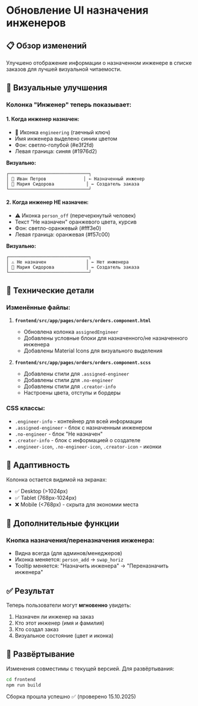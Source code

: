 # Обновление UI назначения инженеров

## 📋 Обзор изменений

Улучшено отображение информации о назначенном инженере в списке заказов для лучшей визуальной читаемости.

## 🎨 Визуальные улучшения

### Колонка "Инженер" теперь показывает:

#### 1. **Когда инженер назначен:**

- 🔧 Иконка `engineering` (гаечный ключ)
- Имя инженера выделено синим цветом
- Фон: светло-голубой (#e3f2fd)
- Левая граница: синяя (#1976d2)

**Визуально:**

```
┌──────────────────────────────┐
│ 🔧 Иван Петров              │ ← Назначенный инженер
│ 👤 Мария Сидорова            │ ← Создатель заказа
└──────────────────────────────┘
```

#### 2. **Когда инженер НЕ назначен:**

- ⚠️ Иконка `person_off` (перечеркнутый человек)
- Текст "Не назначен" оранжевого цвета, курсив
- Фон: светло-оранжевый (#fff3e0)
- Левая граница: оранжевая (#f57c00)

**Визуально:**

```
┌──────────────────────────────┐
│ ⚠️ Не назначен               │ ← Нет инженера
│ 👤 Мария Сидорова            │ ← Создатель заказа
└──────────────────────────────┘
```

## 🔧 Технические детали

### Изменённые файлы:

1. **`frontend/src/app/pages/orders/orders.component.html`**
   - Обновлена колонка `assignedEngineer`
   - Добавлены условные блоки для назначенного/не назначенного инженера
   - Добавлены Material Icons для визуального выделения

2. **`frontend/src/app/pages/orders/orders.component.scss`**
   - Добавлены стили для `.assigned-engineer`
   - Добавлены стили для `.no-engineer`
   - Добавлены стили для `.creator-info`
   - Настроены цвета, отступы и бордеры

### CSS классы:

- `.engineer-info` - контейнер для всей информации
- `.assigned-engineer` - блок с назначенным инженером
- `.no-engineer` - блок "Не назначен"
- `.creator-info` - блок с информацией о создателе
- `.engineer-icon`, `.no-engineer-icon`, `.creator-icon` - иконки

## 📱 Адаптивность

Колонка остается видимой на экранах:

- ✅ Desktop (>1024px)
- ✅ Tablet (768px-1024px)
- ❌ Mobile (<768px) - скрыта для экономии места

## 🎯 Дополнительные функции

### Кнопка назначения/переназначения инженера:

- Видна всегда (для админов/менеджеров)
- Иконка меняется: `person_add` → `swap_horiz`
- Tooltip меняется: "Назначить инженера" → "Переназначить инженера"

## ✅ Результат

Теперь пользователи могут **мгновенно** увидеть:

1. Назначен ли инженер на заказ
2. Кто этот инженер (имя и фамилия)
3. Кто создал заказ
4. Визуальное состояние (цвет и иконка)

## 🚀 Развёртывание

Изменения совместимы с текущей версией. Для развёртывания:

```bash
cd frontend
npm run build
```

Сборка прошла успешно ✅ (проверено 15.10.2025)
